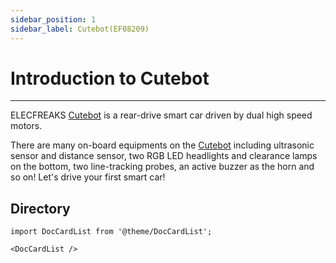 ```yaml
---
sidebar_position: 1
sidebar_label: Cutebot(EF08209)
---
```


# Introduction to  Cutebot
---

ELECFREAKS  [Cutebot](https://www.elecfreaks.com/micro-bit-smart-cutebot.html) is a rear-drive smart car driven by dual high speed motors.

There are many on-board equipments on the  [Cutebot](https://www.elecfreaks.com/micro-bit-smart-cutebot.html) including ultrasonic sensor and distance sensor, two RGB LED headlights and clearance lamps on the bottom, two line-tracking probes, an active buzzer as the horn and so on! Let's drive your first smart car!


## Directory

```mdx-code-block
import DocCardList from '@theme/DocCardList';

<DocCardList />
```
